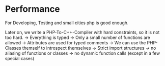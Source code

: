 # Performance

For Developing, Testing and small cities php is good enough. 

Later on, we write a PHP-To-C++-Compiler with hard constraints,
so it is not too hard.
 -> Everything is typed
 -> Only a small number of functions are allowed
 -> Attributes are used for typed comments
 -> We can use the PHP-Classes themself to introspect themselves
 -> Strict import structures 
 -> no aliasing of functions or classes
 -> no dynamic function calls (except in a few special cases)
